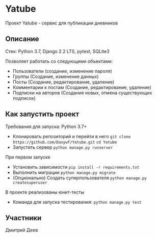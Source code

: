 # Yatube
Проект Yatube - сервис для публикации дневников

## Описание
Стек: Python 3.7, Django 2.2 LTS, pytest, SQLite3

Позволяет работать со следующими объектами:
- Пользователи (создание, изменение пароля)
- Группы (Создание, изменение данных)
- Посты (Создание, редактирование, удаление)
- Комментарии к постам (Создание, редактирование, удаление)
- Подписки на авторов (Создание новых, отмена существующих подписок)

## Как запустить проект
Требования для запуска: Python 3.7+
- Клонировать репозиторий и перейти в него ```git clone https://github.com/Daxywf/Yatube.git``` ```cd Yatube```
- Запустить сервер ```python manage.py runserver```

При первом запуске
- Установить зависимости
```pip install -r requirements.txt```
- Выполнить миграции
```python manage.py migrate```
- (Опционально) Создать суперпользователя ```python manage.py createsuperuser```

В проекте реализованы юнит-тесты
- Команда для запуска тестирования: ```python manage.py test```

## Участники

Дмитрий Деев

